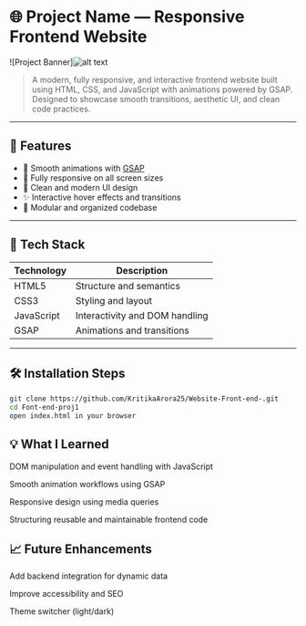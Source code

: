 # 🌐 Project Name — Responsive Frontend Website

![Project Banner]![alt text](image.png)

> A modern, fully responsive, and interactive frontend website built using HTML, CSS, and JavaScript with animations powered by GSAP. Designed to showcase smooth transitions, aesthetic UI, and clean code practices.

---

## 📌 Features

- 🚀 Smooth animations with [GSAP](https://greensock.com/gsap/)
- 📱 Fully responsive on all screen sizes
- 🎨 Clean and modern UI design
- ✨ Interactive hover effects and transitions
- 📁 Modular and organized codebase

---

## 🔧 Tech Stack

| Technology | Description                     |
|------------|---------------------------------|
| HTML5      | Structure and semantics         |
| CSS3       | Styling and layout              |
| JavaScript | Interactivity and DOM handling  |
| GSAP       | Animations and transitions      |

---

## 🛠️ Installation Steps

```bash
git clone https://github.com/KritikaArora25/Website-Front-end-.git
cd Font-end-proj1
open index.html in your browser

```
## 💡 What I Learned

DOM manipulation and event handling with JavaScript

Smooth animation workflows using GSAP

Responsive design using media queries

Structuring reusable and maintainable frontend code

## 📈 Future Enhancements
Add backend integration for dynamic data

Improve accessibility and SEO

Theme switcher (light/dark)
